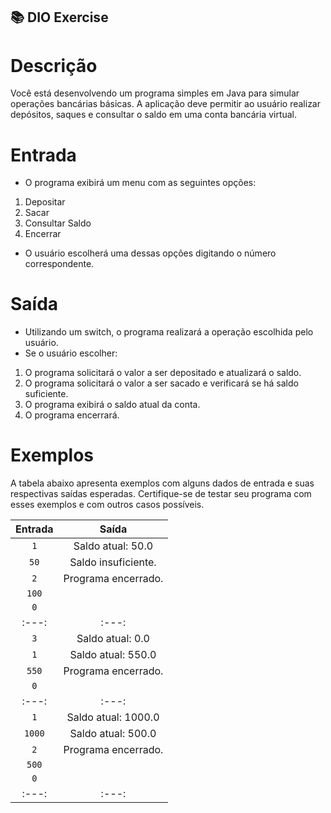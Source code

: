 ## 📚 DIO Exercise

# Descrição
Você está desenvolvendo um programa simples em Java para simular operações bancárias básicas. A aplicação deve permitir ao usuário realizar depósitos, saques e consultar o saldo em uma conta bancária virtual.

# Entrada
* O programa exibirá um menu com as seguintes opções:
1. Depositar
2. Sacar
3. Consultar Saldo
4. Encerrar

* O usuário escolherá uma dessas opções digitando o número correspondente.

# Saída
* Utilizando um switch, o programa realizará a operação escolhida pelo usuário.
* Se o usuário escolher:
1. O programa solicitará o valor a ser depositado e atualizará o saldo.
2. O programa solicitará o valor a ser sacado e verificará se há saldo suficiente.
3. O programa exibirá o saldo atual da conta.
0. O programa encerrará.

# Exemplos
A tabela abaixo apresenta exemplos com alguns dados de entrada e suas respectivas saídas esperadas. Certifique-se de testar seu programa com esses exemplos e com outros casos possíveis.

| Entrada     | Saída              |
| :---:       | :---:              |
| `1`         | Saldo atual: 50.0  |
| `50`        | Saldo insuficiente.|
| `2`         | Programa encerrado.|
| `100`       |                    |
| `0`         |                    |
| :---:       | :---:              |
| `3`         | Saldo atual: 0.0   |
| `1`         |Saldo atual: 550.0  |
| `550`       |Programa encerrado. |
| `0`         |                    |
| :---:       | :---:              |
| `1`         | Saldo atual: 1000.0|
| `1000`      |Saldo atual: 500.0  |
| `2`         |Programa encerrado. |
| `500`       |                    |
| `0`         |                    |
| :---:       | :---:              |
